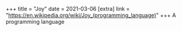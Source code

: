 +++
title = "Joy"
date = 2021-03-06
[extra]
link = "https://en.wikipedia.org/wiki/Joy_(programming_language)"
+++
A programming language

